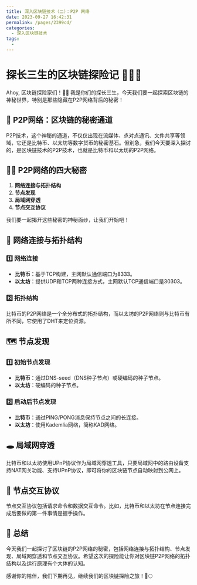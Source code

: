 ```yaml
---
title: 深入区块链技术（二）：P2P 网络
date: 2023-09-27 16:42:31
permalink: /pages/2399cd/
categories: 
  - 深入区块链技术
tags: 
  - 
---
```


# 探长三生的区块链探险记 🕵️‍♂️🌐

Ahoy, 区块链探险家们！🏴‍☠️ 我是你们的探长三生，今天我们要一起探索区块链的神秘世界，特别是那些隐藏在P2P网络背后的秘密！

## 🚀 P2P网络：区块链的秘密通道

P2P技术，这个神秘的通道，不仅仅出现在流媒体、点对点通讯、文件共享等领域，它还是比特币、以太坊等数字货币的秘密基石。但别急，我们今天要深入探讨的，是区块链技术的P2P技术，也就是比特币和以太坊的P2P网络。

## 🧙‍♂️ P2P网络的四大秘密

1. **网络连接与拓扑结构**
2. **节点发现**
3. **局域网穿透**
4. **节点交互协议**

我们要一起揭开这些秘密的神秘面纱，让我们开始吧！

## 🌌 网络连接与拓扑结构

### 1️⃣ 网络连接

- **比特币**：基于TCP构建，主网默认通信端口为8333。
- **以太坊**：提供UDP和TCP两种连接方式，主网默认TCP通信端口是30303。

### 2️⃣ 拓扑结构

比特币的P2P网络是一个全分布式的拓扑结构，而以太坊的P2P网络则与比特币有所不同，它使用了DHT来定位资源。

## 🗺️ 节点发现

### 1️⃣ 初始节点发现

- **比特币**：通过DNS-seed（DNS种子节点）或硬编码的种子节点。
- **以太坊**：硬编码的种子节点。

### 2️⃣ 启动后节点发现

- **比特币**：通过PING/PONG消息保持节点之间的长连接。
- **以太坊**：使用Kademlia网络，简称KAD网络。

## 🕳️ 局域网穿透

比特币和以太坊使用UPnP协议作为局域网穿透工具，只要局域网中的路由设备支持NAT网关功能、支持UPnP协议，即可将你的区块链节点自动映射到公网上。

## 🔄 节点交互协议

节点交互协议包括请求命令和数据交互命令。比如，比特币和以太坊在节点连接完成后要做的第一件事情是握手操作。

## 🎉 总结

今天我们一起探讨了区块链的P2P网络的秘密，包括网络连接与拓扑结构、节点发现、局域网穿透和节点交互协议。希望这次的探险能让你对区块链P2P网络的拓扑结构以及运行原理有个大体的认知。

感谢你的陪伴，我们下期再见，继续我们的区块链探险之旅！🚀🌕
